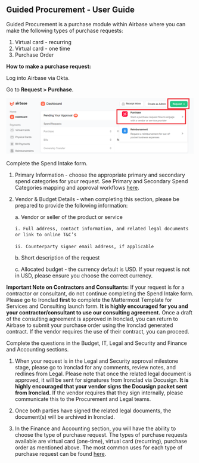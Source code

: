 ## Guided Procurement - User Guide

Guided Procurement is a purchase module within Airbase where you can make the following types of purchase requests:

1. Virtual card - recurring
2. Virtual card - one time
3. Purchase Order

**How to make a purchase request:**

Log into Airbase via Okta.

Go to **Request > Purchase**.

![Example of how to submit a purchase request in Airbase](/.gitbook/assets/How-to-make-a-purchase-request.png "Example of how to submit a purchase request in Airbase")

Complete the Spend Intake form.

1. Primary Information - choose the appropriate primary and secondary spend categories for your request. See Primary and Secondary Spend Categories mapping and approval workflows [here](https://docs.google.com/spreadsheets/d/1zm6atAtUKmbQAz39h-4YshVErQv3pVLa/edit#gid=1896560589).

2. Vendor & Budget Details - when completing this section, please be prepared to provide the following information:

   a. Vendor or seller of the product or service

       i. Full address, contact information, and related legal documents or link to online T&C’s

       ii. Counterparty signer email address, if applicable

   b. Short description of the request

   c. Allocated budget - the currency default is USD. If your request is not in USD, please ensure you choose the correct currency.

**Important Note on Contractors and Consultants:** If your request is for a contractor or consultant, do not continue completing the Spend Intake form. Please go to Ironclad **first** to complete the Mattermost Template for Services and Consulting launch form. **It is highly encouraged for you and your contractor/consultant to use our consulting agreement.** Once a draft of the consulting agreement is approved in Ironclad, you can return to Airbase to submit your purchase order using the Ironclad generated contract. If the vendor requires the use of  their contract, you can proceed.

Complete the questions in the Budget, IT, Legal and Security and Finance and Accounting sections.

1. When your request is in the Legal and Security approval milestone stage, please go to Ironclad for any comments, review notes, and redlines from Legal. Please note that once the related legal document is approved, it will be sent for signatures from Ironclad via Docusign. **It is highly encouraged that your vendor signs the Docusign packet sent from Ironclad.** If the vendor requires that they sign internally, please communicate this to the Procurement and Legal teams.

2. Once both parties have signed the related legal documents, the document(s) will be archived in Ironclad.

3. In the Finance and Accounting section, you will have the ability to choose the type of purchase request. The types of purchase requests available are virtual card (one-time), virtual card (recurring), purchase order as mentioned above. The most common uses for each type of purchase request can be found [here](https://docs.google.com/spreadsheets/d/1zm6atAtUKmbQAz39h-4YshVErQv3pVLa/edit#gid=540392463).
